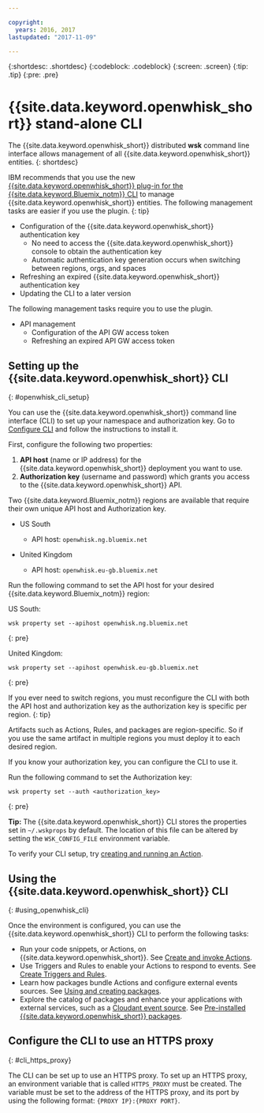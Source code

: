 ```yaml
---

copyright:
  years: 2016, 2017
lastupdated: "2017-11-09"

---
```


{:shortdesc: .shortdesc}
{:codeblock: .codeblock}
{:screen: .screen}
{:tip: .tip}
{:pre: .pre}

# {{site.data.keyword.openwhisk_short}} stand-alone CLI

The {{site.data.keyword.openwhisk_short}} distributed **wsk** command line interface allows management of all {{site.data.keyword.openwhisk_short}} entities. 
{: shortdesc}

IBM recommends that you use the new [{{site.data.keyword.openwhisk_short}} plug-in for the {{site.data.keyword.Bluemix_notm}} CLI](./bluemix_cli.html) to manage {{site.data.keyword.openwhisk_short}} entities. The following management tasks are easier if you use the plugin.
{: tip}

* Configuration of the {{site.data.keyword.openwhisk_short}} authentication key
  * No need to access the {{site.data.keyword.openwhisk_short}} console to obtain the authentication key
  * Automatic authentication key generation occurs when switching between regions, orgs, and spaces
* Refreshing an expired {{site.data.keyword.openwhisk_short}} authentication key
* Updating the CLI to a later version


The following management tasks require you to use the plugin.

* API management
  * Configuration of the API GW access token
  * Refreshing an expired API GW access token

## Setting up the {{site.data.keyword.openwhisk_short}} CLI 
{: #openwhisk_cli_setup}

You can use the {{site.data.keyword.openwhisk_short}} command line interface (CLI) to set up your namespace and authorization key.
Go to [Configure CLI](https://console.{DomainName}/openwhisk/cli) and follow the instructions to install it.

First, configure the following two properties:

1. **API host** (name or IP address) for the {{site.data.keyword.openwhisk_short}} deployment you want to use.
2. **Authorization key** (username and password) which grants you access to the {{site.data.keyword.openwhisk_short}} API.

Two {{site.data.keyword.Bluemix_notm}} regions are available that require their own unique API host and Authorization key.

* US South
  * API host: `openwhisk.ng.bluemix.net`

* United Kingdom
  * API host: `openwhisk.eu-gb.bluemix.net`

Run the following command to set the API host for your desired {{site.data.keyword.Bluemix_notm}} region:

US South:
```
wsk property set --apihost openwhisk.ng.bluemix.net
```
{: pre} 

United Kingdom:
```
wsk property set --apihost openwhisk.eu-gb.bluemix.net
```
{: pre}

If you ever need to switch regions, you must reconfigure the CLI with both the API host and authorization key as the authorization key is specific per region.
{: tip}

Artifacts such as Actions, Rules, and packages are region-specific. So if you use the same artifact in multiple regions you must deploy it to each desired region.

If you know your authorization key, you can configure the CLI to use it. 

Run the following command to set the Authorization key:

```
wsk property set --auth <authorization_key>
```
{: pre}

**Tip:** The {{site.data.keyword.openwhisk_short}} CLI stores the properties set in `~/.wskprops` by default. The location of this file can be altered by setting the `WSK_CONFIG_FILE` environment variable. 

To verify your CLI setup, try [creating and running an Action](./index.html#openwhisk_start_hello_world).

## Using the {{site.data.keyword.openwhisk_short}} CLI
{: #using_openwhisk_cli}

Once the environment is configured, you can use the {{site.data.keyword.openwhisk_short}} CLI to perform the following tasks:

* Run your code snippets, or Actions, on {{site.data.keyword.openwhisk_short}}. See [Create and invoke Actions](./openwhisk_actions.html).
* Use Triggers and Rules to enable your Actions to respond to events. See [Create Triggers and Rules](./openwhisk_triggers_rules.html).
* Learn how packages bundle Actions and configure external events sources. See [Using and creating packages](./openwhisk_packages.html).
* Explore the catalog of packages and enhance your applications with external services, such as a [Cloudant event source](./openwhisk_cloudant.html). See [Pre-installed {{site.data.keyword.openwhisk_short}} packages](./openwhisk_catalog.html).

## Configure the CLI to use an HTTPS proxy
{: #cli_https_proxy}

The CLI can be set up to use an HTTPS proxy. To set up an HTTPS proxy, an environment variable that is called `HTTPS_PROXY` must be created. The variable must be set to the address of the HTTPS proxy, and its port by using the following format: `{PROXY IP}:{PROXY PORT}`.
